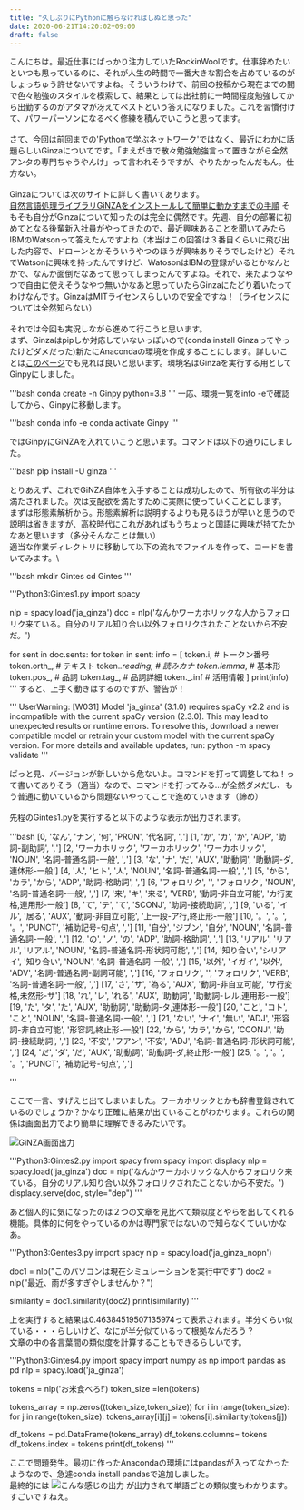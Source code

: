 ```yaml
---
title: "久しぶりにPythonに触らなければしぬと思った"
date: 2020-06-21T14:20:02+09:00
draft: false
---
```



こんにちは。最近仕事にばっかり注力していたRockinWoolです。仕事辞めたいといつも思っているのに、それが人生の時間で一番大きな割合を占めているのがしょっちゅう許せないですよね。そういうわけで、前回の投稿から現在までの間で色々勉強のスタイルを模索して、結果としては出社前に一時間程度勉強してから出勤するのがアタマが冴えてベストという答えになりました。これを習慣付けて、パワーパーソンになるべく修練を積んでいこうと思ってます。\
\
さて、今回は前回までの'Pythonで学ぶネットワーク'ではなく、最近にわかに話題らしいGinzaについてです。「まえがきで散々勉強勉強言って置きながら全然アンタの専門ちゃうやんけ」って言われそうですが、やりたかったんだもん。仕方ない。\
\
Ginzaについては次のサイトに詳しく書いてあります。\
[自然言語処理ライブラリGiNZAをインストールして簡単に動かすまでの手順][1]
そもそも自分がGinzaについて知ったのは完全に偶然です。先週、自分の部署に初めてとなる後輩新入社員がやってきたので、最近興味あることを聞いてみたらIBMのWatsonって答えたんですよね（本当はこの回答は３番目くらいに飛び出した内容で、ドローンとかそういうやつのほうが興味ありそうでしたけど）それでWatsonに興味を持ったんですけど、WatosonはIBMの登録がいるとかなんとかで、なんか面倒だなあって思ってしまったんですよね。それで、来たようなやつで自由に使えそうなやつ無いかなあと思っていたらGinzaにたどり着いたってわけなんです。GinzaはMITライセンスらしいので安全ですね！（ライセンスについては全然知らない）\
\
それでは今回も実況しながら進めて行こうと思います。\
まず、Ginzaはpipしか対応していないっぽいので(conda install Ginzaってやったけどダメだった)新たにAnacondaの環境を作成することにします。詳しいことは[このページ][2]でも見れば良いと思います。環境名はGinzaを実行する用としてGinpyにしました。

'''bash
conda create -n Ginpy python=3.8
'''
一応、環境一覧をinfo -eで確認してから、Ginpyに移動します。

'''bash
conda info -e
conda activate Ginpy
'''

ではGinpyにGiNZAを入れていこうと思います。コマンドは以下の通りにしました。

'''bash
pip install -U ginza
'''

とりあえず、これでGiNZA自体を入手することは成功したので、所有欲の半分は満たされました。次は支配欲を満たすために実際に使っていくことにします。
まずは形態素解析から。形態素解析は説明するよりも見るほうが早いと思うので説明は省きますが、高校時代にこれがあればもうちょっと国語に興味が持てたかなあと思います（多分そんなことは無い）\
適当な作業ディレクトリに移動して以下の流れでファイルを作って、コードを書いてみます。\

'''bash
mkdir Gintes
cd Gintes
'''

'''Python3:Gintes1.py
import spacy

nlp = spacy.load('ja_ginza')
doc = nlp('なんかワーカホリックな人からフォロリク来ている。自分のリアル知り合い以外フォロリクされたことないから不安だ。')

for sent in doc.sents:
    for token in sent:
        info = [
            token.i,         # トークン番号
            token.orth_,     # テキスト
            token._.reading, # 読みカナ
            token.lemma_,    # 基本形
            token.pos_,      # 品詞
            token.tag_,      # 品詞詳細
            token._.inf      # 活用情報
        ]
        print(info)
'''
すると、上手く動きはするのですが、警告が！

'''
UserWarning: [W031] Model 'ja_ginza' (3.1.0) requires spaCy v2.2 and is incompatible with the current spaCy version (2.3.0). This may lead to unexpected results or runtime errors. To resolve this, download a newer compatible model or retrain your custom model with the current spaCy version. For more details and available updates, run: python -m spacy validate
'''

ぱっと見、バージョンが新しいから危ないよ。コマンドを打って調整してね！って書いてありそう（適当）なので、コマンドを打ってみる...が全然ダメだし、もう普通に動いているから問題ないやってことで進めていきます（諦め）\
\
先程のGintes1.pyを実行すると以下のような表示が出力されます。

'''bash
[0, 'なん', 'ナン', '何', 'PRON', '代名詞', '*,*']
[1, 'か', 'カ', 'か', 'ADP', '助詞-副助詞', '*,*']
[2, 'ワーカホリック', 'ワーカホリック', 'ワーカホリック', 'NOUN', '名詞-普通名詞-一般', '*,*']
[3, 'な', 'ナ', 'だ', 'AUX', '助動詞', '助動詞-ダ,連体形-一般']
[4, '人', 'ヒト', '人', 'NOUN', '名詞-普通名詞-一般', '*,*']
[5, 'から', 'カラ', 'から', 'ADP', '助詞-格助詞', '*,*']
[6, 'フォロリク', '', 'フォロリク', 'NOUN', '名詞-普通名詞-一般', '*,*']
[7, '来', 'キ', '来る', 'VERB', '動詞-非自立可能', 'カ行変格,連用形-一般']
[8, 'て', 'テ', 'て', 'SCONJ', '助詞-接続助詞', '*,*']
[9, 'いる', 'イル', '居る', 'AUX', '動詞-非自立可能', '上一段-ア行,終止形-一般']
[10, '。', '。', '。', 'PUNCT', '補助記号-句点', '*,*']
[11, '自分', 'ジブン', '自分', 'NOUN', '名詞-普通名詞-一般', '*,*']
[12, 'の', 'ノ', 'の', 'ADP', '助詞-格助詞', '*,*']
[13, 'リアル', 'リアル', 'リアル', 'NOUN', '名詞-普通名詞-形状詞可能', '*,*']
[14, '知り合い', 'シリアイ', '知り合い', 'NOUN', '名詞-普通名詞-一般', '*,*']
[15, '以外', 'イガイ', '以外', 'ADV', '名詞-普通名詞-副詞可能', '*,*']
[16, 'フォロリク', '', 'フォロリク', 'VERB', '名詞-普通名詞-一般', '*,*']
[17, 'さ', 'サ', '為る', 'AUX', '動詞-非自立可能', 'サ行変格,未然形-サ']
[18, 'れ', 'レ', 'れる', 'AUX', '助動詞', '助動詞-レル,連用形-一般']
[19, 'た', 'タ', 'た', 'AUX', '助動詞', '助動詞-タ,連体形-一般']
[20, 'こと', 'コト', 'こと', 'NOUN', '名詞-普通名詞-一般', '*,*']
[21, 'ない', 'ナイ', '無い', 'ADJ', '形容詞-非自立可能', '形容詞,終止形-一般']
[22, 'から', 'カラ', 'から', 'CCONJ', '助詞-接続助詞', '*,*']
[23, '不安', 'フアン', '不安', 'ADJ', '名詞-普通名詞-形状詞可能', '*,*']
[24, 'だ', 'ダ', 'だ', 'AUX', '助動詞', '助動詞-ダ,終止形-一般']
[25, '。', '。', '。', 'PUNCT', '補助記号-句点', '*,*']

'''

ここで一言、すげえと出てしまいました。ワーカホリックとかも辞書登録されているのでしょうか？かなり正確に結果が出ていることがわかります。これらの関係は画面出力でより簡単に理解できるみたいです。

![GiNZA画面出力](/img/形態素解析1.jpg)

'''Python3:Gintes2.py
import spacy
from spacy import displacy
nlp = spacy.load('ja_ginza')
doc = nlp('なんかワーカホリックな人からフォロリク来ている。自分のリアル知り合い以外フォロリクされたことないから不安だ。')
displacy.serve(doc, style="dep")
'''

あと個人的に気になったのは２つの文章を見比べて類似度とやらを出してくれる機能。具体的に何をやっているのかは専門家ではないので知らなくていいかなあ。


'''Python3:Gentes3.py
import spacy
nlp = spacy.load('ja_ginza_nopn')

doc1 = nlp("このパソコンは現在シミュレーションを実行中です")
doc2 = nlp("最近、雨が多すぎやしませんか？")

similarity = doc1.similarity(doc2)
print(similarity)
'''

上を実行すると結果は0.46384519507135974って表示されます。半分くらい似ている・・・らしいけど、なにが半分似ているって根拠なんだろう？\
文章の中の各言葉間の類似度を計算することもできるらしいです。

'''Python3:Gintes4.py
import spacy
import numpy as np
import pandas as pd
nlp = spacy.load('ja_ginza')

tokens = nlp('お米食べろ!')
token_size =len(tokens)

tokens_array = np.zeros((token_size,token_size))
for i in range(token_size):
    for j in range(token_size):
        tokens_array[i][j] = tokens[i].similarity(tokens[j])

df_tokens = pd.DataFrame(tokens_array)
df_tokens.columns= tokens
df_tokens.index = tokens
print(df_tokens)
'''

ここで問題発生。最初に作ったAnacondaの環境にはpandasが入ってなかったようなので、急遽conda install pandasで追加しました。\
最終的には
![こんな感じの出力](/img/pandasテスト.png)
が出力されて単語ごとの類似度もわかります。すごいですねえ。

[1]:https://www.virment.com/how-to-install-ginza-and-use/
[2]:https://qiita.com/ozaki_physics/items/985188feb92570e5b82d